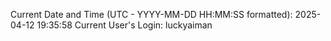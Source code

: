 Current Date and Time (UTC - YYYY-MM-DD HH:MM:SS formatted): 2025-04-12 19:35:58
Current User's Login: luckyaiman

